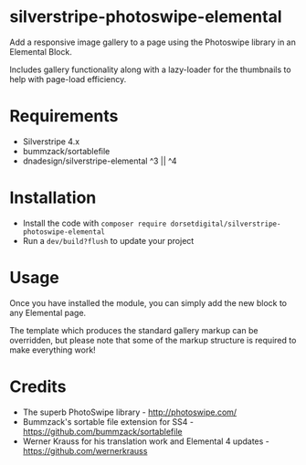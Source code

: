 # silverstripe-photoswipe-elemental

Add a responsive image gallery to a page using the Photoswipe library in an Elemental Block.

Includes gallery functionality along with a lazy-loader for the thumbnails to help with page-load efficiency.

# Requirements
* Silverstripe 4.x
* bummzack/sortablefile
* dnadesign/silverstripe-elemental ^3 || ^4



# Installation
* Install the code with `composer require dorsetdigital/silverstripe-photoswipe-elemental`
* Run a `dev/build?flush` to update your project

# Usage
Once you have installed the module, you can simply add the new block to any Elemental page.  


The template which produces the standard gallery markup can be overridden, but please note that some of the markup structure is required to make everything work!


# Credits

* The superb PhotoSwipe library - http://photoswipe.com/
* Bummzack's sortable file extension for SS4 - https://github.com/bummzack/sortablefile
* Werner Krauss for his translation work and Elemental 4 updates - https://github.com/wernerkrauss